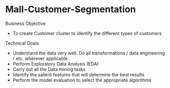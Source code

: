 # Mall-Customer-Segmentation

Business Objective
- To create Customer cluster to identify the different types of customers

Technical Goals
- Understand the data very well. Do all transformations / data engineering / etc. wherever applicable
- Perform Exploratory Data Analysis (EDA)
- Carry out all the Data mining tasks
- Identify the salient features that will determine the best results
- Perform the model evaluation to select the appropriate algorithms
